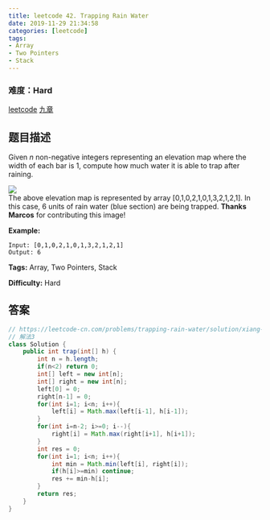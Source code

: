 ```yaml
---
title: leetcode 42. Trapping Rain Water
date: 2019-11-29 21:34:58
categories: [leetcode]
tags:
- Array
- Two Pointers
- Stack
---
```

### 难度：Hard

<a href="https://leetcode.com/problems/trapping-rain-water/">leetcode</a>
<a href="https://www.jiuzhang.com/solution/trapping-rain-water/">九章</a>
## 题目描述
Given _n_ non-negative integers representing an elevation map where the width
of each bar is 1, compute how much water it is able to trap after raining.

![](https://assets.leetcode.com/uploads/2018/10/22/rainwatertrap.png)  
The above elevation map is represented by array [0,1,0,2,1,0,1,3,2,1,2,1]. In
this case, 6 units of rain water (blue section) are being trapped. **Thanks
Marcos** for contributing this image!

**Example:**
        
    Input: [0,1,0,2,1,0,1,3,2,1,2,1]
    Output: 6


**Tags:** Array, Two Pointers, Stack

**Difficulty:** Hard
## 答案
<!--more-->
```java
// https://leetcode-cn.com/problems/trapping-rain-water/solution/xiang-xi-tong-su-de-si-lu-fen-xi-duo-jie-fa-by-w-8/
// 解法3
class Solution {
    public int trap(int[] h) {
        int n = h.length;
        if(n<2) return 0;
        int[] left = new int[n];
        int[] right = new int[n];
        left[0] = 0;
        right[n-1] = 0;
        for(int i=1; i<n; i++){
            left[i] = Math.max(left[i-1], h[i-1]);
        }
        for(int i=n-2; i>=0; i--){
            right[i] = Math.max(right[i+1], h[i+1]);
        }
        int res = 0;
        for(int i=1; i<n; i++){
            int min = Math.min(left[i], right[i]);
            if(h[i]>=min) continue;
            res += min-h[i];
        }
        return res;
    }
}
```